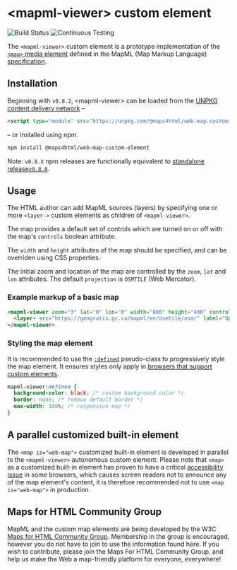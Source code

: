 # &lt;mapml-viewer&gt; custom element

![Build Status](https://api.travis-ci.com/Maps4HTML/Web-Map-Custom-Element.svg?branch=master)
![Continuous Testing](https://github.com/Maps4HTML/Web-Map-Custom-Element/workflows/Continuous%20Testing/badge.svg)

The `<mapml-viewer>` custom element is a prototype implementation of the
[`<map>` media element](https://maps4html.org/MapML/spec/#web-maps)
defined in the MapML (Map Markup Language)
[specification](https://maps4html.org/MapML/spec/).

## Installation

Beginning with `v0.8.2`, &lt;mapml-viewer&gt; can be loaded from the [UNPKG content delivery network](https://unpkg.com/) –
```html
<script type="module" src="https://unpkg.com/@maps4html/web-map-custom-element@0.8.2/dist/mapml-viewer.js"></script>
```

– or installed using npm.
```bash
npm install @maps4html/web-map-custom-element
```

Note: `v0.8.X` npm releases are functionally equivalent to [standalone release`v0.8.0`](https://github.com/Maps4HTML/Web-Map-Custom-Element/releases/tag/v0.8.0).

## Usage

The HTML author can add MapML
sources (layers) by specifying one or more `<layer->` custom elements as
children of `<mapml-viewer>`.

The map provides a default set of controls which are turned on or off with the
map's `controls` boolean attribute.

The `width` and `height` attributes of the map should be specified,
and can be overriden using CSS properties.

The initial zoom and location of the map are controlled by the `zoom`,
`lat` and `lon` attributes.
The default `projection` is `OSMTILE` (Web Mercator).

### Example markup of a basic map

```html
<mapml-viewer zoom="3" lat="0" lon="0" width="800" height="400" controls>
  <layer- src="https://geogratis.gc.ca/mapml/en/osmtile/osm/" label="OpenStreetMap" checked></layer->
</mapml-viewer>
```

### Styling the map element

It is recommended to use the
[`:defined`](https://developer.mozilla.org/en-US/docs/Web/CSS/:defined)
pseudo-class to progressively style the map element.
It ensures styles only apply in
[browsers that support custom elements](https://caniuse.com/custom-elementsv1).

```css
mapml-viewer:defined {
  background-color: black; /* custom background color */
  border: none; /* remove default border */
  max-width: 100%; /* responsive map */
}
```

## A parallel customized built-in element

The `<map is="web-map">` customized built-in element is developed in parallel
to the `<mapml-viewer>` autonomous custom element.
Please note that `<map>` as a customized built-in element has proven to have
a critical [accessibility issue](https://github.com/w3c/html-aam/issues/292)
in some browsers, which causes screen readers not to announce any of the map
element's content,
it is therefore recommended not to use `<map is="web-map">` in production.

## Maps for HTML Community Group

MapML and the custom map elements are being developed by the
W3C [Maps for HTML Community Group](http://www.w3.org/community/maps4html/).
Membership in the group is encouraged, however you do not have to join to use
the information found here.
If you wish to contribute, please join the Maps For HTML Community Group,
and help us make the Web a map-friendly platform for everyone, everywhere!
